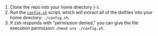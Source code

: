1. Clone the repo into your home directory (`~`).
2. Run the [`config.sh`](config.sh) script, which will extract all of the dotfiles into your home directory: `./config.sh`.
3. If zsh responds with "permission denied," you can give the file execution permission: `chmod u+x ./config.sh`.
